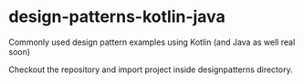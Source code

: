 # design-patterns-kotlin-java
Commonly used design pattern examples using Kotlin (and Java as well real soon)

Checkout the repository and import project inside designpatterns directory.
